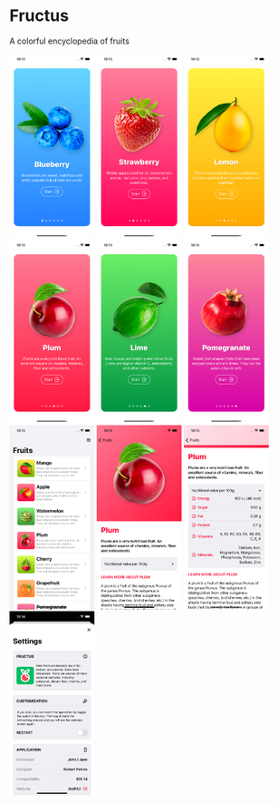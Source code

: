 # Fructus
A colorful encyclopedia of fruits

<img src="01.png" width="150"> <img src="02.png" width="150"> <img src="03.png" width="150"> <img src="04.png" width="150"> <img src="05.png" width="150"> <img src="06.png" width="150"> <img src="07.png" width="150"> <img src="08.png" width="150"> <img src="09.png" width="150"> <img src="10.png" width="150">
